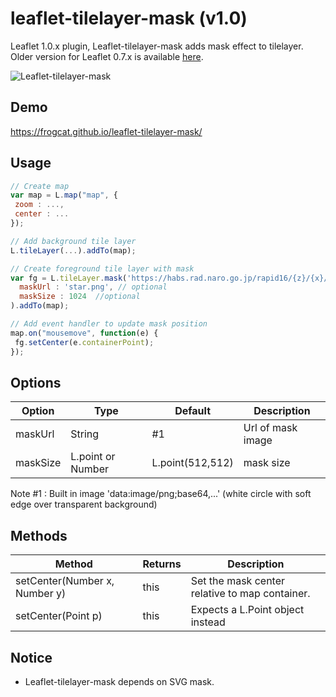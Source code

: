 # leaflet-tilelayer-mask (v1.0)

Leaflet 1.0.x plugin, Leaflet-tilelayer-mask adds mask effect to tilelayer. Older version for Leaflet 0.7.x is available [here](https://github.com/frogcat/leaflet-tilelayer-mask/tree/v0.7).

![Leaflet-tilelayer-mask](http://frogcat.github.io/leaflet-tilelayer-mask/misc/screenshot.jpg)

## Demo

<https://frogcat.github.io/leaflet-tilelayer-mask/>

## Usage

```javascript
// Create map
var map = L.map("map", {
 zoom : ...,
 center : ...
});

// Add background tile layer
L.tileLayer(...).addTo(map);

// Create foreground tile layer with mask
var fg = L.tileLayer.mask('https://habs.rad.naro.go.jp/rapid16/{z}/{x}/{y}.png', {
  maskUrl : 'star.png', // optional
  maskSize : 1024  //optional
).addTo(map);

// Add event handler to update mask position
map.on("mousemove", function(e) {
 fg.setCenter(e.containerPoint);
});
```

## Options

Option   | Type              | Default          | Description
-------- | ----------------- | ---------------- | -----------------
maskUrl  | String            | #1               | Url of mask image
maskSize | L.point or Number | L.point(512,512) | mask size

Note #1 : Built in image 'data:image/png;base64,...' (white circle with soft edge over transparent background)

## Methods

Method                        | Returns | Description
----------------------------- | ------- | ----------------------------------------------
setCenter(Number x, Number y) | this    | Set the mask center relative to map container.
setCenter(Point p)            | this    | Expects a L.Point object instead

## Notice

- Leaflet-tilelayer-mask depends on SVG mask.
